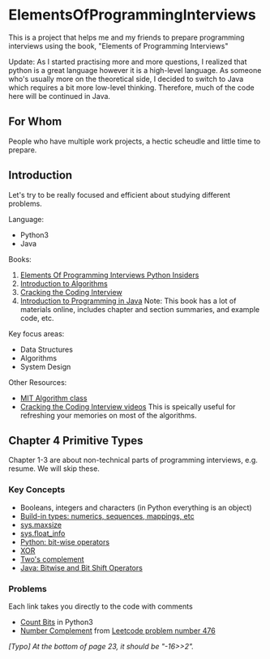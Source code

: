 # ElementsOfProgrammingInterviews
This is a project that helps me and my friends to prepare programming interviews using the book, "Elements of Programming Interviews"

Update: As I started practising more and more questions, I realized that python is a great language however it is a high-level language. As someone who's usually more on the theoretical side, I decided to switch to Java which requires a bit more low-level thinking. Therefore, much of the code here will be continued in Java. 

## For Whom
People who have multiple work projects, a hectic scheudle and little time to prepare.  

## Introduction
Let's try to be really focused and efficient about studying different problems. 

Language: 
- Python3
- Java

Books:
1. [Elements Of Programming Interviews Python Insiders](https://www.amazon.com/Elements-Programming-Interviews-Python-Insiders/dp/1537713949/ref=pd_lpo_sbs_14_img_1?_encoding=UTF8&psc=1&refRID=VBRYDAK8D3MC47K12V2Z)
2. [Introduction to Algorithms](https://www.amazon.com/Introduction-Algorithms-3rd-MIT-Press/dp/0262033844)
3. [Cracking the Coding Interview](https://www.amazon.com/Cracking-Coding-Interview-Programming-Questions/dp/0984782850/ref=sr_1_1?ie=UTF8&qid=1507572545&sr=8-1&keywords=cracking+the+coding+interviews)
4. [Introduction to Programming in Java](http://introcs.cs.princeton.edu/java/home/) Note: This book has a lot of materials online, includes chapter and section summaries, and example code, etc. 

Key focus areas:
- Data Structures
- Algorithms
- System Design

Other Resources:
- [MIT Algorithm class](https://ocw.mit.edu/courses/electrical-engineering-and-computer-science/6-006-introduction-to-algorithms-fall-2011/lecture-videos/)
- [Cracking the Coding Interview videos](https://www.youtube.com/playlist?list=PLX6IKgS15Ue02WDPRCmYKuZicQHit9kFt) This is speically useful for refreshing your memories on most of the algorithms.


## Chapter 4 Primitive Types

Chapter 1-3 are about non-technical parts of programming interviews, e.g. resume. We will skip these. 

### Key Concepts
- Booleans, integers and characters (in Python everything is an object)
- [Build-in types: numerics, sequences, mappings, etc](https://docs.python.org/3/library/stdtypes.html)
- [sys.maxsize](https://docs.python.org/3/library/sys.html#sys.maxsize)
- [sys.float_info](https://docs.python.org/3/library/sys.html#sys.float_info)
- [Python: bit-wise operators](https://docs.python.org/3/library/stdtypes.html#bitwise-operations-on-integer-types)
- [XOR](https://en.wikipedia.org/wiki/Exclusive_or)
- [Two's complement](https://wiki.python.org/moin/BitwiseOperators)
- [Java: Bitwise and Bit Shift Operators](https://docs.oracle.com/javase/tutorial/java/nutsandbolts/op3.html)



### Problems
Each link takes you directly to the code with comments
- [Count Bits](chapter4/count_bits.py) in Python3
- [Number Complement](chapter4/476NumberComplement.java) from [Leetcode problem number 476](https://leetcode.com/problems/number-complement/description/)


*[Typo] At the bottom of page 23, it should be "-16>>2".*
